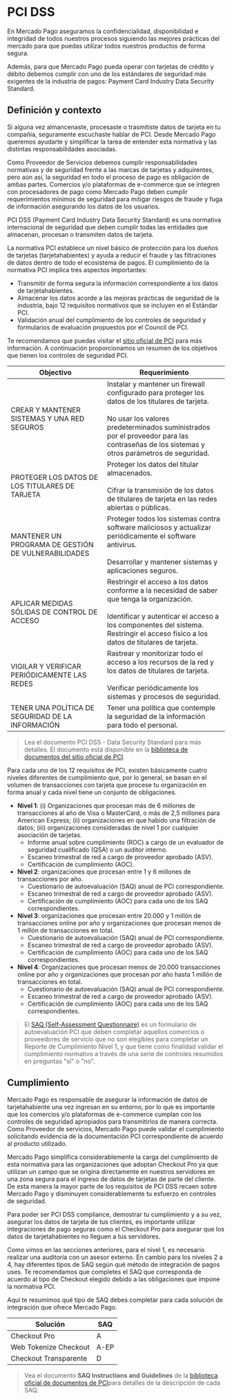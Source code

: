 # PCI DSS

En Mercado Pago aseguramos la confidencialidad, disponibilidad e integridad de todos nuestros procesos siguiendo las mejores prácticas del mercado para que puedas utilizar todos nuestros productos de forma segura. 

Además, para que Mercado Pago pueda operar con tarjetas de crédito y débito debemos cumplir con uno de los estándares de seguridad más exigentes de la industria de pagos: Payment Card Industry Data Security Standard.

## Definición y contexto
Si alguna vez almancenaste, procesaste o trasmitiste datos de tarjeta en tu compañía, seguramente escuchaste hablar de PCI. Desde Mercado Pago queremos ayudarte y simplificar la tarea de entender esta normativa y las distintas responsabilidades asociadas.

Como Proveedor de Servicios debemos cumplir responsabilidades normativas y de seguridad frente a las marcas de tarjetas y adquirentes, pero aún así, la seguridad en todo el proceso de pago es obligación de ambas partes. Comercios y/o plataformas de e-commerce que se integren con procesadores de pago como Mercado Pago deben cumplir requerimientos mínimos de seguridad para mitigar riesgos de fraude y fuga de información asegurando los datos de los usuarios.

PCI DSS (Payment Card Industry Data Security Standard) es una normativa internacional de seguridad que deben cumplir todas las entidades que almacenan, procesan o transmiten datos de tarjeta.

La normativa PCI establece un nivel básico de protección para los dueños de tarjetas (tarjetahabientes) y ayuda a reducir el fraude y las filtraciones de datos dentro de todo el ecosistema de pagos. 
El cumplimiento de la normativa PCI implica tres aspectos importantes:
- Transmitir de forma segura la información correspondiente a los datos de tarjetahabientes.
- Almacenar los datos acorde a las mejoras prácticas de seguridad de la industria, bajo 12 requisitos normativos que se incluyen en el Estándar PCI.
- Validación anual del cumplimiento de los controles de seguridad y formularios de evaluación propuestos por el Council de PCI. 

Te recomendamos que puedas visitar el [sitio oficial de PCI](https://www.pcisecuritystandards.org/) para más información. A continuación proporcionamos un resumen de los objetivos que tienen los controles de seguridad PCI.

**Objectivo** | **Requerimiento**
------------- | ---------------
CREAR Y MANTENER SISTEMAS Y UNA RED SEGUROS | Instalar y mantener un firewall configurado para proteger los datos de los titulares de tarjeta. <br> <br> No usar los valores predeterminados suministrados por el proveedor para las contraseñas de los sistemas y otros parámetros de seguridad.|
PROTEGER LOS DATOS DE LOS TITULARES DE TARJETA | Proteger los datos del titular almacenados. <br> <br>Cifrar la transmisión de los datos de titulares de tarjeta en las redes abiertas o públicas.
MANTENER UN PROGRAMA DE GESTIÓN DE VULNERABILIDADES | Proteger todos los sistemas contra software maliciosos y actualizar periódicamente el software antivirus. <br> <br>Desarrollar y mantener sistemas y aplicaciones seguros.
APLICAR MEDIDAS SÓLIDAS DE CONTROL DE ACCESO | Restringir el acceso a los datos conforme a la necesidad de saber que tenga la organización. <br> <br>Identificar y autenticar el acceso a los componentes del sistema. Restringir el acceso físico a los datos de titulares de tarjeta.
VIGILAR Y VERIFICAR PERIÓDICAMENTE LAS REDES | Rastrear y monitorizar todo el acceso a los recursos de la red y los datos de titulares de tarjeta. <br> <br>Verificar periódicamente los sistemas y procesos de seguridad.
TENER UNA POLÍTICA DE SEGURIDAD DE LA INFORMACIÓN | Tener una política que contemple la seguridad de la información para todo el personal.


>Lea el documento PCI DSS - Data Security Standard para más detalles. El documento está disponible en la [biblioteca de documentos del sitio oficial de PCI](https://www.pcisecuritystandards.org/document_library).

Para cada uno de los 12 requisitos de PCI, existen básicamente cuatro niveles diferentes de cumplimiento que, por lo general, se basan en el volumen de transacciones con tarjeta que procese tu organización en forma anual y cada nivel tiene un conjunto de obligaciones.

- **Nivel 1**: (i) Organizaciones que procesan más de 6 millones de transacciones al año de Visa o MasterCard, o más de 2,5 millones para American Express; (ii) organizaciones en que habido una filtración de datos; (iii) organizaciones consideradas de nivel 1 por cualquier asociación de tarjetas.
   - Informe anual sobre cumplimiento (ROC) a cargo de un evaluador de seguridad cualificado (QSA) o un auditor interno.
   - Escaneo trimestral de red a cargo de proveedor aprobado (ASV).
   - Certificación de cumplimiento (AOC).
- **Nivel 2**: organizaciones que procesan entre 1 y 6 millones de transacciones por año.
   - Cuestionario de autoevaluación (SAQ) anual de PCI correspondiente.
   - Escaneo trimestral de red a cargo de proveedor aprobado (ASV).
   - Certificación de cumplimiento (AOC) para cada uno de los SAQ correspondientes.
- **Nivel 3**: organizaciones que procesan entre 20.000 y 1 millón de transacciones online por año y organizaciones que procesan menos de 1 millón de transacciones en total.
   - Cuestionario de autoevaluación (SAQ) anual de PCI correspondiente.
   - Escaneo trimestral de red a cargo de proveedor aprobado (ASV).
   - Certificación de cumplimiento (AOC) para cada uno de los SAQ correspondientes.
- **Nivel 4**: Organizaciones que procesan menos de 20.000 transacciones online por año y organizaciones que procesan por año hasta 1 millón de transacciones en total. 
   - Cuestionario de autoevaluación (SAQ) anual de PCI correspondiente.
   - Escaneo trimestral de red a cargo de proveedor aprobado (ASV).
   - Certificación de cumplimiento (AOC) para cada uno de los SAQ correspondientes.

 >El [SAQ (Self-Assessment Questionnaire)](https://www.pcisecuritystandards.org/pci_security/completing_self_assessment) es un formulario de autoevaluación PCI que deben completar aquellos comercios o proveedores de servicio que no son elegibles para completar un Reporte de Cumplimiento Nivel 1, y que tiene como finalidad validar el cumplimiento normativo a través de una serie de controles resumidos en preguntas "sí" o "no". 

## Cumplimiento
Mercado Pago es responsable de asegurar la información de datos de tarjetahabiente una vez ingresan en su entorno, por lo que es importante que los comercios y/o plataformas de e-commerce cumplan con los controles de seguridad apropiados para transmitirlos de manera correcta. Como Proveedor de servicios, Mercado Pago puede validar el cumplimiento solicitando evidencia de la documentación PCI correspondiente de acuerdo al producto utilizado.

Mercado Pago simplifica considerablemente la carga del cumplimiento de esta normativa para las organizaciones que adoptan Checkout Pro ya que utilizan un campo que se origina directamente en nuestros servidores en una zona segura para el ingreso de datos de tarjetas de parte del cliente. De esta manera la mayor parte de los requisitos de PCI DSS recaen sobre Mercado Pago y disminuyen considerablemente tu esfuerzo en controles de seguridad.

Para poder ser PCI DSS compliance, demostrar tu cumplimiento y a su vez, asegurar los datos de tarjeta de tus clientes, es importante utilizar integraciones de pago seguras como el Checkout Pro para asegurar que los datos de tarjetahabientes no lleguen a tus servidores.

Como vimos en las secciones anteriores, para el nivel 1, es necesario realizar una auditoría con un asesor externo. En cambio para los niveles 2 a 4, hay diferentes tipos de SAQ según qué método de integración de pagos uses. Te recomendamos que completes el SAQ que corresponda de acuerdo al tipo de Checkout elegido debido a las obligaciones que impone la normativa PCI. 

Aquí te resumimos qué tipo de SAQ debes completar para cada solución de integración que ofrece Mercado Pago.

**Solución** | **SAQ**
------ | ------
Checkout Pro | A
Web Tokenize Checkout | A-EP
Checkout Transparente | D

> Vea el documento **SAQ Instructions and Guidelines** de la [biblioteca oficial de documentos de PCI](https://www.pcisecuritystandards.org/document_library)para detalles de la descripción de cada SAQ.


